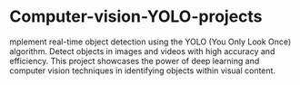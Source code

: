 # Computer-vision-YOLO-projects
mplement real-time object detection using the YOLO (You Only Look Once) algorithm. Detect objects in images and videos with high accuracy and efficiency. This project showcases the power of deep learning and computer vision techniques in identifying objects within visual content.

